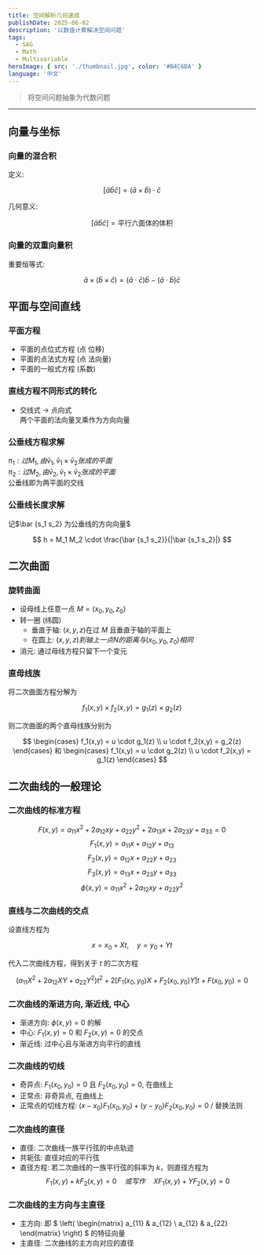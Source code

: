 ```yaml
---
title: 空间解析几何速成
publishDate: 2025-06-02
description: '以数值计算解决空间问题'
tags:
  - SAG
  - Math
  - Multivariable
heroImage: { src: './thumbnail.jpg', color: '#B4C6DA' }
language: '中文'
---
```


> 将空间问题抽象为代数问题

---

## 向量与坐标

### 向量的混合积

定义:

$$
[\bar a \bar b \bar c] = (
  \bar a \times \bar b) \cdot \bar c
$$

几何意义:

$$
[\bar a \bar b \bar c] = \text{平行六面体的体积}
$$

### 向量的双重向量积

重要恒等式:

$$
\bar a \times (\bar b \times \bar c) = (\bar a \cdot \bar c) \bar b - (\bar a \cdot \bar b) \bar c
$$

## 平面与空间直线

### 平面方程

- 平面的点位式方程 (点 位移)
- 平面的点法式方程 (点 法向量)
- 平面的一般式方程 (系数)

### 直线方程不同形式的转化

- 交线式 $\rightarrow$ 点向式  
  两个平面的法向量叉乘作为方向向量

### 公垂线方程求解

$\pi_1 : 过 M_1, 由 \bar v_1, \bar v_1 \times \bar v_2 张成的平面$  
$\pi_2 : 过 M_2, 由 \bar v_2, \bar v_1 \times \bar v_2 张成的平面$  
公垂线即为两平面的交线

### 公垂线长度求解

记$\bar {s_1  s_2} 为公垂线的方向向量$

$$
h = M_1 M_2 \cdot \frac{\bar {s_1  s_2}}{|\bar {s_1  s_2}|}
$$

## 二次曲面

### 旋转曲面

- 设母线上任意一点 $M = (x_0, y_0, z_0)$
- 转一圈 (纬圆)
  - 垂直于轴: $(x, y, z)$在过 $M$ 且垂直于轴的平面上
  - 在圆上: $(x,y,z)到轴上一点 N 的距离与 (x_0, y_0, z_0)相同$
- 消元: 通过母线方程只留下一个变元

### 直母线族

将二次曲面方程分解为

$$
f_1(x,y) \times f_2(x,y) = g_1(z) \times g_2(z)
$$

则二次曲面的两个直母线族分别为

$$
\begin{cases}
f_1(x,y) = u \cdot g_1(z) \\
u \cdot f_2(x,y) = g_2(z)
\end{cases}
和
\begin{cases}
f_1(x,y) = u \cdot g_2(z) \\
u \cdot f_2(x,y) = g_1(z)
\end{cases}
$$

## 二次曲线的一般理论

### 二次曲线的标准方程

$$F(x, y) = a_{11}x^2 + 2a_{12}xy + a_{22}y^2 + 2a_{13}x + 2a_{23}y + a_{33} = 0$$
$$F_1(x, y) = a_{11}x + a_{12}y + a_{13}$$
$$F_2(x, y) = a_{12}x + a_{22}y + a_{23}$$
$$F_3(x, y) = a_{13}x + a_{23}y + a_{33}$$
$$\phi(x, y) = a_{11}x^2 + 2a_{12}xy + a_{22}y^2$$

### 直线与二次曲线的交点

设直线方程为

$$
x = x_0 + Xt, \quad y = y_0 + Yt
$$

代入二次曲线方程，得到关于 $t$ 的二次方程

$$
(a_{11}X^2 + 2a_{12}XY + a_{22}Y^2)t^2 + 2[F_1(x_0, y_0)X + F_2(x_0, y_0)Y]t + F(x_0, y_0) = 0
$$

### 二次曲线的渐进方向, 渐近线, 中心

- 渐进方向: $\phi(x, y) = 0$ 的解
- 中心: $F_1(x, y) = 0$ 和 $F_2(x, y) = 0$ 的交点
- 渐近线: 过中心且与渐进方向平行的直线

### 二次曲线的切线

- 奇异点: $F_1(x_0, y_0) = 0$ 且 $F_2(x_0, y_0) = 0$, 在曲线上
- 正常点: 非奇异点, 在曲线上
- 正常点的切线方程: $(x - x_0)F_1(x_0, y_0) + (y - y_0)F_2(x_0, y_0) = 0$ / 替换法则

### 二次曲线的直径

- 直径: 二次曲线一族平行弦的中点轨迹
- 共轭弦: 直径对应的平行弦
- 直径方程: 若二次曲线的一族平行弦的斜率为 $k$，则直径方程为
  $$
  F_1(x, y) + kF_2(x, y) = 0 \quad 或写作 \quad XF_1(x, y) + YF_2(x, y) = 0
  $$

### 二次曲线的主方向与主直径

- 主方向: 即
  $
\left(
\begin{matrix}
a_{11} & a_{12} \\
a_{12} & a_{22}
\end{matrix}
\right)
$
  的特征向量
- 主直径: 二次曲线的主方向对应的直径
